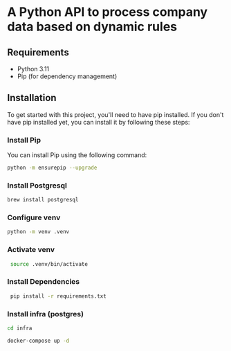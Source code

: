 # A Python API to process company data based on dynamic rules


## Requirements

- Python 3.11
- Pip (for dependency management)

## Installation

To get started with this project, you'll need to have pip installed. If you don't have pip installed yet, you can install it by following these steps:

### Install Pip

You can install Pip using the following command:

```bash
python -m ensurepip --upgrade
```

### Install Postgresql
```bash
brew install postgresql
```

### Configure venv
```bash
python -m venv .venv
```

### Activate venv
```bash
 source .venv/bin/activate
```

### Install Dependencies

```bash
 pip install -r requirements.txt
```

### Install infra (postgres)
```bash
cd infra
```
```bash
docker-compose up -d
```
